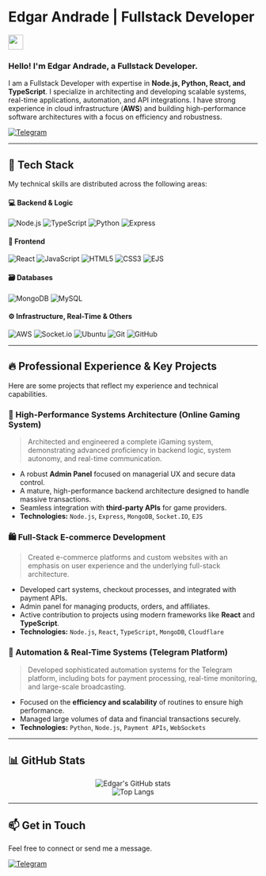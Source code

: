 # Edgar Andrade | Fullstack Developer

<img src="https://media.giphy.com/media/hvRJCLFzcasrR4ia7z/giphy.gif" width="30px">

### Hello! I'm Edgar Andrade, a Fullstack Developer.

I am a Fullstack Developer with expertise in **Node.js, Python, React, and TypeScript**. I specialize in architecting and developing scalable systems, real-time applications, automation, and API integrations. I have strong experience in cloud infrastructure (**AWS**) and building high-performance software architectures with a focus on efficiency and robustness.

<p align="left">
  <a href="https://t.me/edgarzzin" target="_blank">
    <img src="https://img.shields.io/badge/Telegram-2CA5E0?style=for-the-badge&logo=telegram&logoColor=white" alt="Telegram">
  </a>
</p>

---

## 🚀 Tech Stack

My technical skills are distributed across the following areas:

#### 💻 Backend & Logic
<p align="left">
  <img src="https://img.shields.io/badge/Node.js-339933?style=for-the-badge&logo=nodedotjs&logoColor=white" alt="Node.js">
  <img src="https://img.shields.io/badge/TypeScript-3178C6?style=for-the-badge&logo=typescript&logoColor=white" alt="TypeScript">
  <img src="https://img.shields.io/badge/Python-3776AB?style=for-the-badge&logo=python&logoColor=white" alt="Python">
  <img src="https://img.shields.io/badge/Express-000000?style=for-the-badge&logo=express&logoColor=white" alt="Express">
</p>

#### 🎨 Frontend
<p align="left">
  <img src="https://img.shields.io/badge/React-61DAFB?style=for-the-badge&logo=react&logoColor=black" alt="React">
  <img src="https://img.shields.io/badge/JavaScript-F7DF1E?style=for-the-badge&logo=javascript&logoColor=black" alt="JavaScript">
  <img src="https://img.shields.io/badge/HTML5-E34F26?style=for-the-badge&logo=html5&logoColor=white" alt="HTML5">
  <img src="https://img.shields.io/badge/CSS3-1572B6?style=for-the-badge&logo=css3&logoColor=white" alt="CSS3">
  <img src="https://img.shields.io/badge/EJS-A91E50?style=for-the-badge&logo=javascript&logoColor=white" alt="EJS">
</p>

#### 🗃️ Databases
<p align="left">
  <img src="https://img.shields.io/badge/MongoDB-4EA94B?style=for-the-badge&logo=mongodb&logoColor=white" alt="MongoDB">
  <img src="https://img.shields.io/badge/MySQL-4479A1?style=for-the-badge&logo=mysql&logoColor=white" alt="MySQL">
</p>

#### ⚙️ Infrastructure, Real-Time & Others
<p align="left">
  <img src="https://img.shields.io/badge/Amazon_AWS-232F3E?style=for-the-badge&logo=amazon-aws&logoColor=white" alt="AWS">
  <img src="https://img.shields.io/badge/Socket.io-010101?style=for-the-badge&logo=socketdotio&logoColor=white" alt="Socket.io">
  <img src="https://img.shields.io/badge/Ubuntu-E95420?style=for-the-badge&logo=ubuntu&logoColor=white" alt="Ubuntu">
  <img src="https://img.shields.io/badge/Git-F05032?style=for-the-badge&logo=git&logoColor=white" alt="Git">
  <img src="https://img.shields.io/badge/GitHub-181717?style=for-the-badge&logo=github&logoColor=white" alt="GitHub">
</p>

---

## 🔥 Professional Experience & Key Projects

Here are some projects that reflect my experience and technical capabilities.

### 🎰 High-Performance Systems Architecture (Online Gaming System)
> Architected and engineered a complete iGaming system, demonstrating advanced proficiency in backend logic, system autonomy, and real-time communication.

- A robust **Admin Panel** focused on managerial UX and secure data control.
- A mature, high-performance backend architecture designed to handle massive transactions.
- Seamless integration with **third-party APIs** for game providers.
- **Technologies:** `Node.js`, `Express`, `MongoDB`, `Socket.IO`, `EJS`

### 🛍️ Full-Stack E-commerce Development
> Created e-commerce platforms and custom websites with an emphasis on user experience and the underlying full-stack architecture.

- Developed cart systems, checkout processes, and integrated with payment APIs.
- Admin panel for managing products, orders, and affiliates.
- Active contribution to projects using modern frameworks like **React** and **TypeScript**.
- **Technologies:** `Node.js`, `React`, `TypeScript`, `MongoDB`, `Cloudflare`

### 🤖 Automation & Real-Time Systems (Telegram Platform)
> Developed sophisticated automation systems for the Telegram platform, including bots for payment processing, real-time monitoring, and large-scale broadcasting.

- Focused on the **efficiency and scalability** of routines to ensure high performance.
- Managed large volumes of data and financial transactions securely.
- **Technologies:** `Python`, `Node.js`, `Payment APIs`, `WebSockets`

---

## 📊 GitHub Stats

<p align="center">
  <img src="https://github-readme-stats.vercel.app/api?username=edgarzzin&show_icons=true&theme=radical" alt="Edgar's GitHub stats">
  <br>
  <img src="https://github-readme-stats.vercel.app/api/top-langs/?username=edgarzzin&layout=compact&theme=radical" alt="Top Langs">
</p>

---

## 📫 Get in Touch

Feel free to connect or send me a message.

<p align="left">
  <a href="https://t.me/edgarzzin" target="_blank">
    <img src="https://img.shields.io/badge/Telegram-2CA5E0?style=for-the-badge&logo=telegram&logoColor=white" alt="Telegram">
  </a>
</p>
